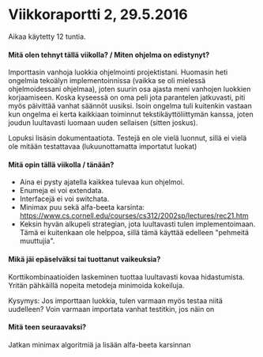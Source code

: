 # Viikkoraportti 2, 29.5.2016

Aikaa käytetty 12 tuntia.

#### Mitä olen tehnyt tällä viikolla? / Miten ohjelma on edistynyt?

Importtasin vanhoja luokkia ohjelmointi projektistani. Huomasin heti ongelmia tekoälyn implementoinnissa (vaikka se oli mielessä ohjelmoidessani ohjelmaa), joten suurin osa ajasta meni vanhojen luokkien korjaamiseen.  Koska kyseessä on oma peli jota parantelen jatkuvasti, piti myös päivittää vanhat säännöt uusiksi. Isoin ongelma tuli kuitenkin vastaan kun ongelma ei kerta kaikkiaan toiminnut tekstikäyttöliittymän kanssa, joten joudun luultavasti luomaan uuden sellaisen (sitten joskus).

Lopuksi lisäsin dokumentaatiota. Testejä en ole vielä luonnut, sillä ei vielä ole mitään testattavaa (lukuunottamatta importatut luokat)

#### Mitä opin tällä viikolla / tänään?

- Aina ei pysty ajatella kaikkea tulevaa kun ohjelmoi.
- Enumeja ei voi extendata.
- Interfacejä ei voi switchata.
- Minimax puu sekä alfa-beeta karsinta: https://www.cs.cornell.edu/courses/cs312/2002sp/lectures/rec21.htm
- Keksin hyvän alkupeli strategian, jota luultavasti tulen implementoimaan. Tämä ei kuitenkaan ole helppoa, sillä tämä käyttää edelleen "pehmeitä muuttujia".

#### Mikä jäi epäselväksi tai tuottanut vaikeuksia?

Korttikombinaatioiden laskeminen tuottaa luultavasti kovaa hidastumista. Yritän pähkäillä nopeita metodeja minimoida kokeiluja.

Kysymys: Jos importtaan luokkia, tulen varmaan myös testaa niitä uudelleen? Voin varmaan importata vanhat testitkin, jos näin on

#### Mitä teen seuraavaksi?

Jatkan minimax algoritmiä ja lisään alfa-beeta karsinnan